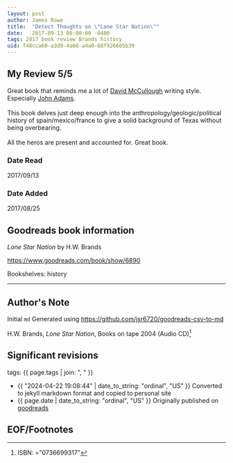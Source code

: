 ```yaml
---
layout: post
author: James Rowe
title:  "Detect Thoughts on \"Lone Star Nation\""
date:   2017-09-13 00:00:00 -0400
tags: 2017 book review Brands history
uid: f48cca60-a3d9-4a66-a4a0-68f926605b39
---
```


<!-- highly dependent on how you personally use jekyll templates, and how you want this to show up -->
<!-- escape any jekyll keys with double brackets -->

## My Review 5/5

Great book that reminds me a lot of [David McCullough](https://www.goodreads.com/author/show/6281688) writing style. Especially [John Adams](https://www.goodreads.com/book/show/2203).<br/><br/>This book delves just deep enough into the anthropology/geologic/political history of spain/mexico/france to give a solid background of Texas without being overbearing.<br/><br/>All the heros are present and accounted for. Great book.

### Date Read
2017/09/13

### Date Added
2017/08/25

## Goodreads book information

*Lone Star Nation* by H.W. Brands

https://www.goodreads.com/book/show/6890

Bookshelves: history

---

## Author's Note

Initial `md` Generated using https://github.com/jsr6720/goodreads-csv-to-md

H.W. Brands, *Lone Star Nation*,  Books on tape 2004 (Audio CD)[^1]

## Significant revisions

tags: {{ page.tags | join: ", " }} <!-- todo move this somewhere -->

- {{ "2024-04-22 19:08:44" | date_to_string: "ordinal", "US" }} Converted to jekyll markdown format and copied to personal site
- {{ page.date | date_to_string: "ordinal", "US" }} Originally published on [goodreads](https://www.goodreads.com)

## EOF/Footnotes

[^1]: ISBN: ="0736699317"